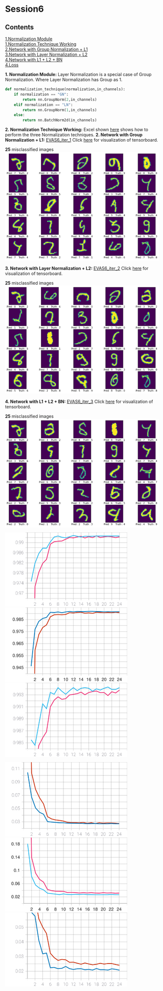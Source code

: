 # Session6
## Contents
[1.Normalization Module](#norm_module)  
[1.Normalization Technique Working](#norm_excel)  
[2.Network with Group Normalization + L1](#EVAS6_iter_1)  
[3.Network with Layer Normalization + L2](#EVAS6_iter_2)  
[4.Network with L1 + L2 + BN](#EVAS6_iter_3)  
[4.Loss ](#EVAS6_iter_3)  

**1. Normalization Module:**<a name="norm_module"></a>
Layer Normalization is a special case of Group Normalization. Where Layer Normalization has Group as 1.
```python
def normalization_technique(normalization,in_channels):
    if normalization == "GN":
        return nn.GroupNorm(2,in_channels)
    elif normalization == "LN":
        return nn.GroupNorm(1,in_channels)
    else:
        return nn.BatchNorm2d(in_channels)
```

**2. Normalization Technique Working:**<a name="norm_excel"></a>
Excel shown [here](Batch_layer_group_norm.ods) shows how to perform the three Normalization techniques.
**2. Network with Group Normalization + L1:**<a name="EVAS6_iter_1"></a>
[EVAS6_iter_1](EVAS6_iter_1.ipynb)
Click [here](https://tensorboard.dev/experiment/w5w8rj1SR9mirUxefAxiEA/) for visualization of tensorboard.
  
**25** misclassified images
![](GN_l1.png)

**3. Network with Layer Normalization + L2:**<a name="EVAS6_iter_2"></a>
[EVAS6_iter_2](EVAS6_iter_2.ipynb)
Click [here](https://tensorboard.dev/experiment/kPv1c9zrRcaoKAEoyBLmPw/) for visualization of tensorboard.

**25** misclassified images
![](LN_l2.png)

**4. Network with L1 + L2 + BN:**<a name="EVAS6_iter_3"></a>
[EVAS6_iter_3](EVAS6_iter_3.ipynb)
Click [here](https://tensorboard.dev/experiment/3e9S68TNSYuwfwmSL5iyXw/) for visualization of tensorboard.

**25** misclassified images
![](BN_l1_l2.png)


<p float="left">
  <img src="Accuracy_1.svg" width="400" />
  <img src="Accuracy_2.svg" width="400" /> 
  <img src="Accuracy_3.svg" width="400" />
</p>

<p float="left">
  <img src="Loss_1.svg" width="400" />
  <img src="Loss_2.svg" width="400" /> 
  <img src="Loss_3.svg" width="400" />
</p>




